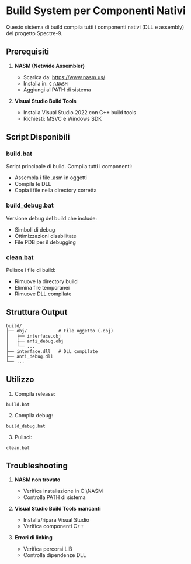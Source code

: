 # Build System per Componenti Nativi

Questo sistema di build compila tutti i componenti nativi (DLL e assembly) del progetto Spectre-9.

## Prerequisiti

1. **NASM (Netwide Assembler)**
   - Scarica da: https://www.nasm.us/
   - Installa in: `C:\NASM`
   - Aggiungi al PATH di sistema

2. **Visual Studio Build Tools**
   - Installa Visual Studio 2022 con C++ build tools
   - Richiesti: MSVC e Windows SDK

## Script Disponibili

### build.bat
Script principale di build. Compila tutti i componenti:
- Assembla i file .asm in oggetti
- Compila le DLL
- Copia i file nella directory corretta

### build_debug.bat
Versione debug del build che include:
- Simboli di debug
- Ottimizzazioni disabilitate
- File PDB per il debugging

### clean.bat
Pulisce i file di build:
- Rimuove la directory build
- Elimina file temporanei
- Rimuove DLL compilate

## Struttura Output

```
build/
├── obj/            # File oggetto (.obj)
│   ├── interface.obj
│   ├── anti_debug.obj
│   └── ...
├── interface.dll   # DLL compilate
├── anti_debug.dll
└── ...
```

## Utilizzo

1. Compila release:
```batch
build.bat
```

2. Compila debug:
```batch
build_debug.bat
```

3. Pulisci:
```batch
clean.bat
```

## Troubleshooting

1. **NASM non trovato**
   - Verifica installazione in C:\NASM
   - Controlla PATH di sistema

2. **Visual Studio Build Tools mancanti**
   - Installa/ripara Visual Studio
   - Verifica componenti C++

3. **Errori di linking**
   - Verifica percorsi LIB
   - Controlla dipendenze DLL
